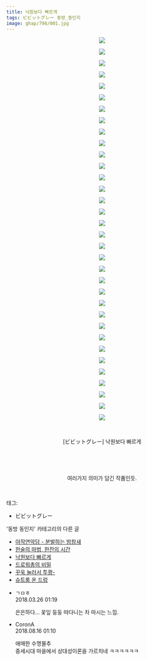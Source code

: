 ```yaml
---
title: 낙원보다 빠르게
tags: ビビットグレー 동방_동인지
image: ghap/798/001.jpg
---
```

<div class="article">
<p style="text-align: center; clear: none; float: none;"><img src="{{ site.nasurl }}/ghap/798/001.jpg"/></p>
<p style="text-align: center; clear: none; float: none;"><img src="{{ site.nasurl }}/ghap/798/002.jpg"/></p>
<p style="text-align: center; clear: none; float: none;"><img src="{{ site.nasurl }}/ghap/798/003.jpg"/></p>
<p style="text-align: center; clear: none; float: none;"><img src="{{ site.nasurl }}/ghap/798/004.jpg"/></p>
<p style="text-align: center; clear: none; float: none;"><img src="{{ site.nasurl }}/ghap/798/005.jpg"/></p>
<p style="text-align: center; clear: none; float: none;"><img src="{{ site.nasurl }}/ghap/798/006.jpg"/></p>
<p style="text-align: center; clear: none; float: none;"><img src="{{ site.nasurl }}/ghap/798/007.jpg"/></p>
<p style="text-align: center; clear: none; float: none;"><img src="{{ site.nasurl }}/ghap/798/008.jpg"/></p>
<p style="text-align: center; clear: none; float: none;"><img src="{{ site.nasurl }}/ghap/798/009.jpg"/></p>
<p style="text-align: center; clear: none; float: none;"><img src="{{ site.nasurl }}/ghap/798/010.jpg"/></p>
<p style="text-align: center; clear: none; float: none;"><img src="{{ site.nasurl }}/ghap/798/011.jpg"/></p>
<p style="text-align: center; clear: none; float: none;"><img src="{{ site.nasurl }}/ghap/798/012.jpg"/></p>
<p style="text-align: center; clear: none; float: none;"><img src="{{ site.nasurl }}/ghap/798/013.jpg"/></p>
<p style="text-align: center; clear: none; float: none;"><img src="{{ site.nasurl }}/ghap/798/014.jpg"/></p>
<p style="text-align: center; clear: none; float: none;"><img src="{{ site.nasurl }}/ghap/798/015.jpg"/></p>
<p style="text-align: center; clear: none; float: none;"><img src="{{ site.nasurl }}/ghap/798/016.jpg"/></p>
<p style="text-align: center; clear: none; float: none;"><img src="{{ site.nasurl }}/ghap/798/017.jpg"/></p>
<p style="text-align: center; clear: none; float: none;"><img src="{{ site.nasurl }}/ghap/798/018.jpg"/></p>
<p style="text-align: center; clear: none; float: none;"><img src="{{ site.nasurl }}/ghap/798/019.jpg"/></p>
<p style="text-align: center; clear: none; float: none;"><img src="{{ site.nasurl }}/ghap/798/020.jpg"/></p>
<p style="text-align: center; clear: none; float: none;"><img src="{{ site.nasurl }}/ghap/798/021.jpg"/></p>
<p style="text-align: center; clear: none; float: none;"><img src="{{ site.nasurl }}/ghap/798/022.jpg"/></p>
<p style="text-align: center; clear: none; float: none;"><img src="{{ site.nasurl }}/ghap/798/023.jpg"/></p>
<p style="text-align: center; clear: none; float: none;"><img src="{{ site.nasurl }}/ghap/798/024.jpg"/></p>
<p style="text-align: center; clear: none; float: none;"><img src="{{ site.nasurl }}/ghap/798/025.jpg"/></p>
<p style="text-align: center; clear: none; float: none;"><img src="{{ site.nasurl }}/ghap/798/026.jpg"/></p>
<p style="text-align: center; clear: none; float: none;"><img src="{{ site.nasurl }}/ghap/798/027.jpg"/></p>
<p style="text-align: center; clear: none; float: none;"><img src="{{ site.nasurl }}/ghap/798/028.jpg"/></p>
<p style="text-align: center; clear: none; float: none;"><img src="{{ site.nasurl }}/ghap/798/029.jpg"/></p>
<p style="text-align: center; clear: none; float: none;"><img src="{{ site.nasurl }}/ghap/798/030.jpg"/></p>
<p style="text-align: center; clear: none; float: none;"><img src="{{ site.nasurl }}/ghap/798/031.jpg"/></p>
<p style="text-align: center; clear: none; float: none;"><img src="{{ site.nasurl }}/ghap/798/032.jpg"/></p>
<p style="text-align: center; clear: none; float: none;"><img src="{{ site.nasurl }}/ghap/798/033.jpg"/></p>
<p style="text-align: center; clear: none; float: none;"><img src="{{ site.nasurl }}/ghap/798/034.jpg"/></p>
<p style="text-align: center; clear: none; float: none;"><br/></p>
<p style="text-align: center; clear: none; float: none;">[ビビットグレー] 낙원보다 빠르게</p>
<p style="text-align: center; clear: none; float: none;"><br/></p>
<p style="text-align: center; clear: none; float: none;"><br/></p>
<p style="text-align: center; clear: none; float: none;">여러가지 의미가 담긴 작품인듯.</p>
<p><br/></p>
</div><div class="tagTrail">
<p>태그: </p>
<ul>
<li>ビビットグレー</li>
</ul>
</div><div class="another">
<p>'동방 동인지' 카테고리의 다른 글</p>
<ul>
<li><a href="/2016-07-10-ghap_800">야작연악담 - 분발하는 밤참새</a></li>
<li><a href="/2016-07-10-ghap_799">한술의 마법, 한잔의 시간</a></li>
<li><a href="/2016-07-10-ghap_798">낙원보다 빠르게</a></li>
<li><a href="/2016-07-10-ghap_797">드로워총의 비밀</a></li>
<li><a href="/2016-07-10-ghap_795">꾸욱 눌러서 투쾅-</a></li>
<li><a href="/2016-07-10-ghap_794">슈트룸 운 드렁</a></li>
</ul>
</div><div class="cb_module cb_fluid">
<div class="cb_wrt cb_profile">
<div class="comment">
<ul>
<li class="cb_thumb_off" id="comment15227268">
<div class="cb_comment_area">
<div class="cb_info_area">
<div class="cb_section">
<span class="cb_nick_name">ㄱㅁㅎ</span>
</div>
<div class="cb_section">
<span class="cb_date">2018.03.26 01:19 </span>
</div>
</div>
<div class="cb_dsc_comment">
<p class="cb_dsc">
											은은하다... 꽃잎 둥둥 떠다니는 차 마시는 느낌.
										</p>
</div>
</div></li>
<li class="cb_thumb_off" id="comment15309610">
<div class="cb_comment_area">
<div class="cb_info_area">
<div class="cb_section">
<span class="cb_nick_name">CoronA</span>
</div>
<div class="cb_section">
<span class="cb_date">2018.08.16 01:10 </span>
</div>
</div>
<div class="cb_dsc_comment">
<p class="cb_dsc">
											애매한 수명물추<br/>
중세시대 마을에서 상대성이론을 가르치네 ㅋㅋㅋㅋㅋㅋ
										</p>
</div>
</div></li>
</ul>
</div>
</div><!-- commentList close -->
</div>